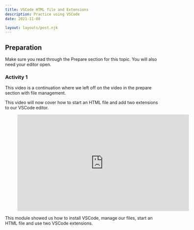 ```yaml
---
title: VSCode HTML file and Extensions
description: Practice using VSCode
date: 2021-11-08

layout: layouts/post.njk
---
```


## Preparation

Make sure you read through the Prepare section for this topic. You will also need your editor open.

### Activity 1

This video is a continuation where we left off on the video in the prepare section with file management. 

This video will now cover how to start an HTML file and add two extensions to our VSCode editor. 

<figure class="video-container">

<iframe width="560" height="315" src="https://www.youtube.com/embed/Ae7npVLX938" title="YouTube video player" frameborder="0" allow="accelerometer; autoplay; clipboard-write; encrypted-media; gyroscope; picture-in-picture" allowfullscreen></iframe>
</figure>

This module showed us how to install VSCode, manage our files, start an HTML file and use two VSCode extensions.